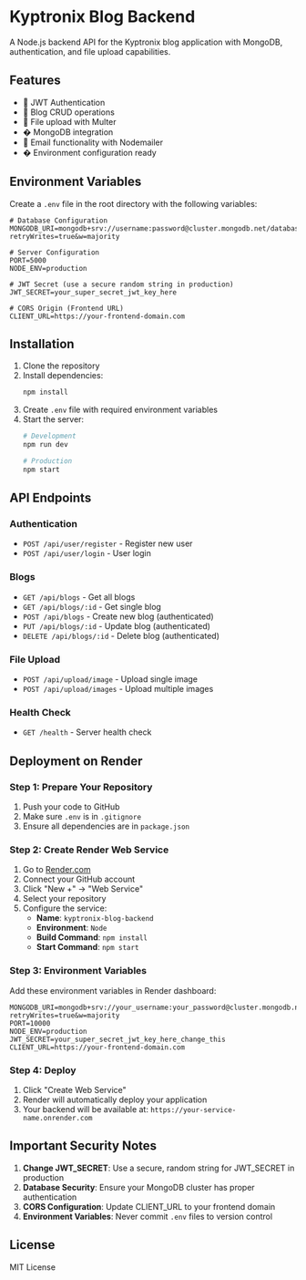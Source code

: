 # Kyptronix Blog Backend

A Node.js backend API for the Kyptronix blog application with MongoDB, authentication, and file upload capabilities.

## Features

- 🔐 JWT Authentication
- 📝 Blog CRUD operations  
- 📁 File upload with Multer
- �️ MongoDB integration
- 📧 Email functionality with Nodemailer
- � Environment configuration ready

## Environment Variables

Create a `.env` file in the root directory with the following variables:

```env
# Database Configuration
MONGODB_URI=mongodb+srv://username:password@cluster.mongodb.net/database?retryWrites=true&w=majority

# Server Configuration
PORT=5000
NODE_ENV=production

# JWT Secret (use a secure random string in production)
JWT_SECRET=your_super_secret_jwt_key_here

# CORS Origin (Frontend URL)
CLIENT_URL=https://your-frontend-domain.com
```

## Installation

1. Clone the repository
2. Install dependencies:
   ```bash
   npm install
   ```
3. Create `.env` file with required environment variables
4. Start the server:
   ```bash
   # Development
   npm run dev
   
   # Production
   npm start
   ```

## API Endpoints

### Authentication
- `POST /api/user/register` - Register new user
- `POST /api/user/login` - User login

### Blogs
- `GET /api/blogs` - Get all blogs
- `GET /api/blogs/:id` - Get single blog
- `POST /api/blogs` - Create new blog (authenticated)
- `PUT /api/blogs/:id` - Update blog (authenticated)
- `DELETE /api/blogs/:id` - Delete blog (authenticated)

### File Upload
- `POST /api/upload/image` - Upload single image
- `POST /api/upload/images` - Upload multiple images

### Health Check
- `GET /health` - Server health check

## Deployment on Render

### Step 1: Prepare Your Repository
1. Push your code to GitHub
2. Make sure `.env` is in `.gitignore`
3. Ensure all dependencies are in `package.json`

### Step 2: Create Render Web Service
1. Go to [Render.com](https://render.com)
2. Connect your GitHub account
3. Click "New +" → "Web Service"
4. Select your repository
5. Configure the service:
   - **Name**: `kyptronix-blog-backend`
   - **Environment**: `Node`
   - **Build Command**: `npm install`
   - **Start Command**: `npm start`

### Step 3: Environment Variables
Add these environment variables in Render dashboard:

```
MONGODB_URI=mongodb+srv://your_username:your_password@cluster.mongodb.net/Kyptronix?retryWrites=true&w=majority
PORT=10000
NODE_ENV=production
JWT_SECRET=your_super_secret_jwt_key_here_change_this
CLIENT_URL=https://your-frontend-domain.com
```

### Step 4: Deploy
1. Click "Create Web Service"
2. Render will automatically deploy your application
3. Your backend will be available at: `https://your-service-name.onrender.com`

## Important Security Notes

1. **Change JWT_SECRET**: Use a secure, random string for JWT_SECRET in production
2. **Database Security**: Ensure your MongoDB cluster has proper authentication
3. **CORS Configuration**: Update CLIENT_URL to your frontend domain
4. **Environment Variables**: Never commit `.env` files to version control

## License

MIT License
